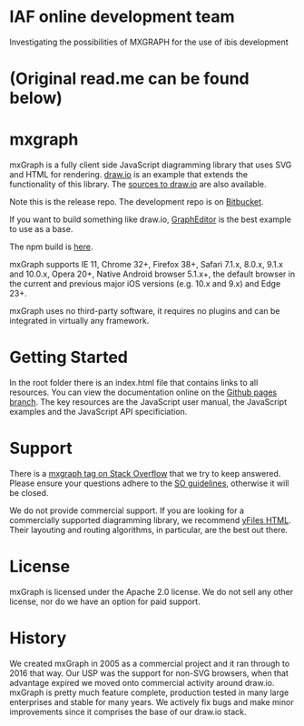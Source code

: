 IAF online development team
======
Investigating the possibilities of MXGRAPH for the use of ibis development



(Original read.me can be found below) 
=======
mxgraph
=======

mxGraph is a fully client side JavaScript diagramming library that uses SVG and HTML for rendering. [draw.io](https://www.draw.io) is an example that extends the functionality of this library. The [sources to draw.io](https://github.com/jgraph/draw.io) are also available.

Note this is the release repo. The development repo is on [Bitbucket](https://bitbucket.org/jgraph/mxgraph2). 

If you want to build something like draw.io, [GraphEditor](https://jgraph.github.io/mxgraph/javascript/examples/grapheditor/www/index.html) is the best example to use as a base.

The npm build is [here](https://www.npmjs.com/package/mxgraph).

mxGraph supports IE 11, Chrome 32+, Firefox 38+, Safari 7.1.x, 8.0.x, 9.1.x and 10.0.x, Opera 20+, Native Android browser 5.1.x+, the default browser in the current and previous major iOS versions (e.g. 10.x and 9.x) and Edge 23+.

mxGraph uses no third-party software, it requires no plugins and can be integrated in virtually any framework.

Getting Started
===============

In the root folder there is an index.html file that contains links to all resources. You can view the documentation online on the [Github pages branch](https://jgraph.github.io/mxgraph/). The key resources are the JavaScript user manual, the JavaScript examples and the JavaScript API specificiation.

Support
=======

There is a [mxgraph tag on Stack Overflow](http://stackoverflow.com/questions/tagged/mxgraph) that we try to keep answered. Please ensure your questions adhere to the [SO guidelines](http://stackoverflow.com/help/on-topic), otherwise it will be closed.

We do not provide commercial support. If you are looking for a commercially supported diagramming library, we recommend [yFiles HTML](https://www.yworks.com/products/yfiles-for-html). Their layouting and routing algorithms, in particular, are the best out there.

License
=======

mxGraph is licensed under the Apache 2.0 license. We do not sell any other license, nor do we have an option for paid support.

History
=======

We created mxGraph in 2005 as a commercial project and it ran through to 2016 that way. Our USP was the support for non-SVG browsers, when that advantage expired we moved onto commercial activity around draw.io. mxGraph is pretty much feature complete, production tested in many large enterprises and stable for many years. We actively fix bugs and make minor improvements since it comprises the base of our draw.io stack.

